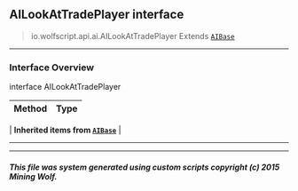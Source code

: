 ## AILookAtTradePlayer __interface__

>io.wolfscript.api.ai.AILookAtTradePlayer
>Extends [`AIBase`](AIBase.md)

---

### Interface Overview

interface AILookAtTradePlayer

Method | Type   
--- | :--- 
 |
__Inherited items from [`AIBase`](AIBase.md)__ |





---



---


##### This file was system generated using custom scripts copyright (c) 2015 Mining Wolf.
	

